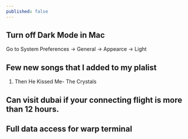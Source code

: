 ```yaml
---
published: false
---
```


## Turn off Dark Mode in Mac

Go to System Preferences -> General -> Appearce -> Light

## Few new songs that I added to my plalist


1. Then He Kissed Me- The Crystals

## Can visit dubai if your connecting flight is more than 12 hours.

## Full data access for warp terminal
